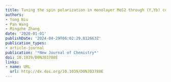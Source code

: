 ```yaml
---
title: Tuning the spin polarization in monolayer MoS2 through (Y,Yb) co-doping
authors:
- Yong Niu
- Pan Wang
- Mingzhe Zhang
date: '2020-01-01'
publishDate: '2024-04-29T06:02:29.812663Z'
publication_types:
- article-journal
publication: '*New Journal of Chemistry*'
doi: 10.1039/D0NJ03788E
links:
- name: URL
  url: http://dx.doi.org/10.1039/D0NJ03788E
---
```

